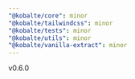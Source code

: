 ```yaml
---
"@kobalte/core": minor
"@kobalte/tailwindcss": minor
"@kobalte/tests": minor
"@kobalte/utils": minor
"@kobalte/vanilla-extract": minor
---
```


v0.6.0
